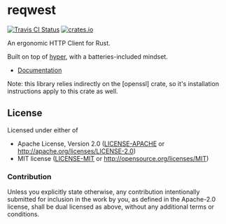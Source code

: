 # reqwest

[![Travis CI Status](https://travis-ci.org/seanmonstar/reqwest.svg?branch=master)](https://travis-ci.org/seanmonstar/reqwest)
[![crates.io](https://img.shields.io/crates/v/reqwest.svg)](https://crates.io/crates/reqwest)

An ergonomic HTTP Client for Rust.

Built on top of [hyper](http://hyper.rs), with a batteries-included mindset.

- [Documentation](https://docs.rs/reqwest)

Note: this library relies indirectly on the [openssl] crate, so it's installation instructions apply to this crate as well.

## License

Licensed under either of

- Apache License, Version 2.0 ([LICENSE-APACHE](LICENSE-APACHE) or http://apache.org/licenses/LICENSE-2.0)
- MIT license ([LICENSE-MIT](LICENSE-MIT) or http://opensource.org/licenses/MIT)

### Contribution

Unless you explicitly state otherwise, any contribution intentionally submitted for inclusion in the work by you, as defined in the Apache-2.0 license, shall be dual licensed as above, without any additional terms or conditions.
